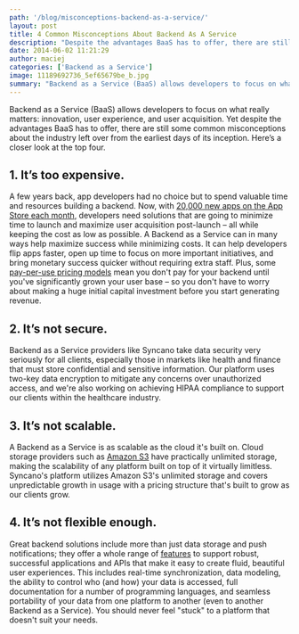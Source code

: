 ```yaml
---
path: '/blog/misconceptions-backend-as-a-service/'
layout: post
title: 4 Common Misconceptions About Backend As A Service
description: "Despite the advantages BaaS has to offer, there are still some common misconceptions about the industry. Here’s a closer look at the top four."
date: 2014-06-02 11:21:29
author: maciej
categories: ['Backend as a Service']
image: 11189692736_5ef65679be_b.jpg
summary: "Backend as a Service (BaaS) allows developers to focus on what really matters: innovation, user experience, and user acquisition. Yet despite the advantages BaaS has to offer, there are still some common misconceptions about the industry left over from the earliest days of its inception. Here’s a closer look at the top four."
---
```

Backend as a Service (BaaS) allows developers to focus on what really matters: innovation, user experience, and user acquisition. Yet despite the advantages BaaS has to offer, there are still some common misconceptions about the industry left over from the earliest days of its inception. Here’s a closer look at the top four.

## **1\. It’s too expensive.**

A few years back, app developers had no choice but to spend valuable time and resources building a backend. Now, with [20,000 new apps on the App Store each month](http://readwrite.com/2013/01/07/apple-app-store-growing-by#awesm=~oGgUBITkZBEIoF), developers need solutions that are going to minimize time to launch and maximize user acquisition post-launch – all while keeping the cost as low as possible. A Backend as a Service can in many ways help maximize success while minimizing costs. It can help developers flip apps faster, open up time to focus on more important initiatives, and bring monetary success quicker without requiring extra staff. Plus, some [pay-per-use pricing models](http://www.syncano.io/pricing/) mean you don't pay for your backend until you've significantly grown your user base – so you don't have to worry about making a huge initial capital investment before you start generating revenue.

## **2\. It’s not secure.**

Backend as a Service providers like Syncano take data security very seriously for all clients, especially those in markets like health and finance that must store confidential and sensitive information. Our platform uses two-key data encryption to mitigate any concerns over unauthorized access, and we're also working on achieving HIPAA compliance to support our clients within the healthcare industry.

## **3\. It’s not scalable.**

A Backend as a Service is as scalable as the cloud it's built on. Cloud storage providers such as [Amazon S3](http://aws.amazon.com/s3/) have practically unlimited storage, making the scalability of any platform built on top of it virtually limitless. Syncano's platform utilizes Amazon S3's unlimited storage and covers unpredictable growth in usage with a pricing structure that's built to grow as our clients grow.

## **4\. It’s not flexible enough.**

Great backend solutions include more than just data storage and push notifications; they offer a whole range of [features](http://www.syncano.io/features/) to support robust, successful applications and APIs that make it easy to create fluid, beautiful user experiences. This includes real-time synchronization, data modeling, the ability to control who (and how) your data is accessed, full documentation for a number of programming languages, and seamless portability of your data from one platform to another (even to another Backend as a Service). You should never feel "stuck" to a platform that doesn't suit your needs.
